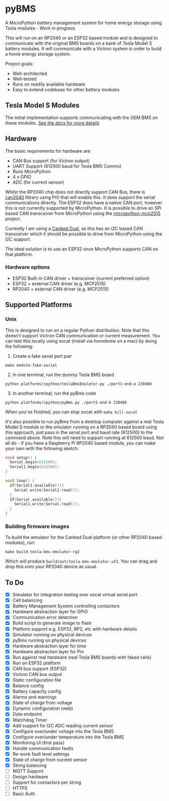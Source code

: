 # pyBMS

A MicroPython battery management system for home energy storage using Tesla modules - Work in progress

This will run on an RP2040 or an ESP32 based module and is designed to communicate with the original BMS boards on a bank of Tesla Model S battery modules. It will communicate with a Victron system in order to build a home energy storage system.

Project goals:

- Well-architected
- Well-tested
- Runs on readily available hardware
- Easy to extend codebase for other battery modules

## Tesla Model S Modules

The initial implementation supports communicating with the OEM BMS on these modules. [See the docs for more details](./battery/tesla_model_s/README.md)

## Hardware

The basic requirements for hardware are:

- CAN Bus support (for Victron output)
- UART Support (612500 baud for Tesla BMS Comms)
- Runs MicroPython
- 4 x GPIO
- ADC (for current sensor)

Whilst the RP2040 chip does not directly support CAN Bus, there is [can2040](https://github.com/KevinOConnor/can2040) library using PIO that will enable this. It does support the serial communications directly. The ESP32 does have a native CAN port, however this is not currently supported by MicroPython. It is possible to drive an SPI based CAN transceiver from MicroPython using the [micropython-mcp2515](https://github.com/jxltom/micropython-mcp2515) project.

Currently I am using a [Canbed Dual](https://www.seeedstudio.com/CANBed-DUAL-RP2040-based-Arduino-CAN-Bus-dev-board-2-independent-CAN2-0-CAN-FD-p-5377.html), as this has an I2C based CAN transceiver which it should be possible to drive from MicroPython using the I2C support.

The ideal solution is to use an ESP32 once MicroPython supports CAN on that platform.

### Hardware options

- ESP32 Built-in CAN driver + transceiver (current preferred option)
- ESP32 + external CAN driver (e.g. MCP2515)
- RP2040 + external CAN driver (e.g. MCP2515)

## Supported Platforms

### Unix

This is designed to run on a regular Python distribution. Note that this doesn't support Victron CAN communication or current measurement. You can test this locally using socat (install via homebrew on a mac) by doing the following:

1. Create a fake serial port pair

```
make module-fake-serial
```

2. In one terminal, run the dummy Tesla BMS board

```
python platforms/cpython/teslaBmsEmulator.py ./port1-end-a 230400
```

3. In another terminal, run the pyBms code

```
python platforms/cpython/pyBms.py ./port1-end-b 230400
```

When you've finished, you can stop socat with `make kill-socat`

It's also possible to run pyBms from a desktop computer against a real Tesla Model S module or the emulator running on a RP2040 based board using this approach, just pass in the serial port and baud rate (612500) to the command above. Note this will need to support running at 612500 baud. Not all do - if you have a Raspberry Pi RP2040 based module, you can make your own with the following sketch:

```C
void setup() {
  Serial.begin(612500);
  Serial1.begin(612500);
}

void loop() {
  if(Serial1.available()){
    Serial.write(Serial1.read());
  }
  if(Serial.available()){
    Serial1.write(Serial.read());
  }
}
```

### Building firmware images

To build the emulator for the Canbed Dual platform (or other RP2040 based modules), run:

```
make build-tesla-bms-emulator-rp2
```

Which will produce `build/out/tesla-bms-emulator.uf2`. You can drag and drop this onto your RP2040 device as usual.

## To Do

- [x] Simulator for integration testing over socat virtual serial port
- [x] Cell balancing
- [x] Battery Management System controlling contactors
- [x] Hardware abstraction layer for GPIO
- [x] Communication error detection
- [x] Build script to generate image to flash
- [x] Platform support e.g. ESP32, RP2, etc with hardware details
- [x] Simulator running on physical devices
- [x] pyBms running on physical devices
- [x] Hardware abstraction layer for time
- [x] Hardware abstraction layer for Pin
- [x] Run against real hardware (real Tesla BMS boards with faked cells)
- [x] Run on ESP32 platform
- [x] CAN bus support (ESP32)
- [x] Victron CAN bus output
- [x] Static configuration file
- [x] Balance config
- [x] Battery capacity config
- [x] Alarms and warnings
- [x] State of charge from voltage
- [x] Dynamic configuration (web)
- [x] Data endpoint
- [x] Watchdog Timer
- [x] Add support for I2C ADC reading current sensor
- [x] Configure over/under voltage into the Tesla BMS
- [x] Configure over/under temperature into the Tesla BMS
- [x] Monitoring UI (first pass)
- [x] Handle communication faults
- [x] Re-work fault level settings
- [x] State of charge from current sensor
- [x] String balancing
- [ ] MQTT Support
- [ ] Design hardware
- [ ] Support for contactors per string
- [ ] HTTPS
- [ ] Basic Auth
